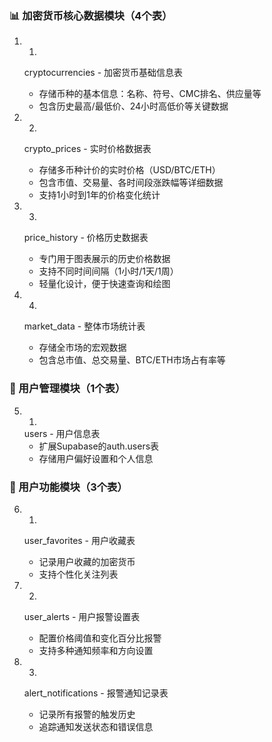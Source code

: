 ### 📊 加密货币核心数据模块（4个表）
1. 1.
   cryptocurrencies - 加密货币基础信息表
   
   - 存储币种的基本信息：名称、符号、CMC排名、供应量等
   - 包含历史最高/最低价、24小时高低价等关键数据
2. 2.
   crypto_prices - 实时价格数据表
   
   - 存储多币种计价的实时价格（USD/BTC/ETH）
   - 包含市值、交易量、各时间段涨跌幅等详细数据
   - 支持1小时到1年的价格变化统计
3. 3.
   price_history - 价格历史数据表
   
   - 专门用于图表展示的历史价格数据
   - 支持不同时间间隔（1小时/1天/1周）
   - 轻量化设计，便于快速查询和绘图
4. 4.
   market_data - 整体市场统计表
   
   - 存储全市场的宏观数据
   - 包含总市值、总交易量、BTC/ETH市场占有率等
  
### 👤 用户管理模块（1个表）
5. 1.
   users - 用户信息表
   - 扩展Supabase的auth.users表
   - 存储用户偏好设置和个人信息
### 🔔 用户功能模块（3个表）
6. 1.
   user_favorites - 用户收藏表
   
   - 记录用户收藏的加密货币
   - 支持个性化关注列表
7. 2.
   user_alerts - 用户报警设置表
   
   - 配置价格阈值和变化百分比报警
   - 支持多种通知频率和方向设置
8. 3.
   alert_notifications - 报警通知记录表
   
   - 记录所有报警的触发历史
   - 追踪通知发送状态和错误信息